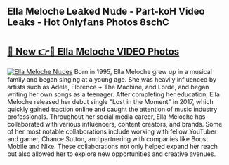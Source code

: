 ## Ella Meloche Le𝚊ked N𝚞de - Part-koH Video Le𝚊ks - Hot Onlyf𝚊ns Photos 8schC

# <h2><a href="http://ac22340.deff.icu/?id=Ella+Meloche">🔗 New 👉🔴 Ella Meloche VIDEO Photos</a></h2>

[![Ella Meloche N𝚞des](https://i.imgur.com/rIISA9y.gif)](http://ac22340.deff.icu/?id=Ella+Meloche)
Born in 1995, Ella Meloche grew up in a musical family and began singing at a young age. She was heavily influenced by artists such as Adele, Florence + The Machine, and Lorde, and began writing her own songs as a teenager. After completing her education, Ella Meloche released her debut single "Lost in the Moment" in 2017, which quickly gained traction online and caught the attention of music industry professionals. Throughout her social media career, Ella Meloche has collaborated with various influencers, content creators, and brands. Some of her most notable collaborations include working with fellow YouTuber and gamer, Chance Sutton, and partnering with companies like Boost Mobile and Nike. These collaborations not only helped expand her reach but also allowed her to explore new opportunities and creative avenues.
